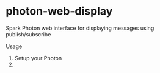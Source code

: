 # photon-web-display
Spark Photon web interface for displaying messages using publish/subscribe

Usage

1. Setup your Photon
2. 
